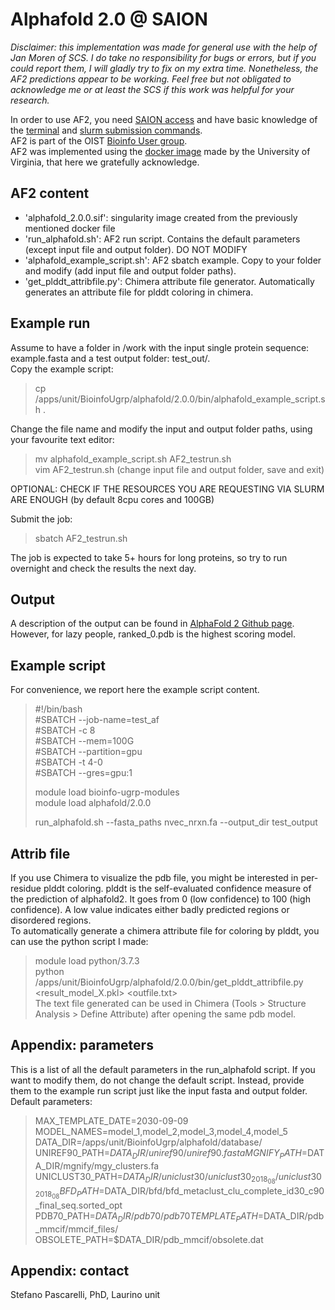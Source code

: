 # Alphafold 2.0 @ SAION

*Disclaimer: this implementation was made for general use with the help of Jan Moren of SCS. I do take no responsibility for bugs or errors, but if you could report them, I will gladly try to fix on my extra time. Nonetheless, the AF2 predictions appear to be working. Feel free but not obligated to acknowledge me or at least the SCS if this work was helpful for your research.*

In order to use AF2, you need [SAION access](https://oist.service-now.com/sp?id=sc_category&sys_id=9c71871fdbcdeb806885f00ebf961928) and have basic knowledge of the [terminal](https://groups.oist.jp/scs/basic-linux-commands) and [slurm submission commands](https://groups.oist.jp/scs/use-slurm).  
AF2 is part of the OIST [Bioinfo User group](https://github.com/oist/BioinfoUgrp).  
AF2 was implemented using the [docker image](https://hub.docker.com/r/uvarc/alphafold) made by the University of Virginia, that here we gratefully acknowledge.
## AF2 content
* 'alphafold_2.0.0.sif': singularity image created from the previously mentioned docker file
* 'run_alphafold.sh': AF2 run script. Contains the default parameters (except input file and output folder). DO NOT MODIFY
* 'alphafold_example_script.sh': AF2 sbatch example. Copy to your folder and modify (add input file and output folder paths).
* 'get_plddt_attribfile.py': Chimera attribute file generator. Automatically generates an attribute file for plddt coloring in chimera.


## Example run
Assume to have a folder in /work with the input single protein sequence: example.fasta and a test output folder: test_out/.  
Copy the example script:
> cp /apps/unit/BioinfoUgrp/alphafold/2.0.0/bin/alphafold_example_script.sh .  

Change the file name and modify the input and output folder paths, using your favourite text editor:  

> mv alphafold_example_script.sh AF2_testrun.sh  
> vim AF2_testrun.sh 
> (change input file and output folder, save and exit)  

OPTIONAL: CHECK IF THE RESOURCES YOU ARE REQUESTING VIA SLURM ARE ENOUGH (by default 8cpu cores and 100GB)    
   
Submit the job: 

> sbatch AF2_testrun.sh 

The job is expected to take 5+ hours for long proteins, so try to run overnight and check the results the next day.

## Output
A description of the output can be found in [AlphaFold 2 Github page](https://github.com/deepmind/alphafold/blob/main/README.md#alphafold-output).  
However, for lazy people, ranked_0.pdb is the highest scoring model.

## Example script
For convenience, we report here the example script content. 

> #!/bin/bash  
> #SBATCH --job-name=test_af  
> #SBATCH -c 8  
> #SBATCH --mem=100G  
> #SBATCH --partition=gpu  
> #SBATCH -t 4-0  
> #SBATCH --gres=gpu:1  
>   
> module load bioinfo-ugrp-modules  
> module load alphafold/2.0.0 
>   
> run_alphafold.sh --fasta_paths nvec_nrxn.fa --output_dir test_output  

## Attrib file
If you use Chimera to visualize the pdb file, you might be interested in per-residue plddt coloring. plddt is the self-evaluated confidence measure of the prediction of alphafold2. It goes from 0 (low confidence) to 100 (high confidence). A low value indicates either badly predicted regions or disordered regions.   
To automatically generate a chimera attribute file for coloring by plddt, you can use the python script I made:
> module load python/3.7.3   
> python /apps/unit/BioinfoUgrp/alphafold/2.0.0/bin/get_plddt_attribfile.py <result_model_X.pkl> <outfile.txt>   
The text file generated can be used in Chimera (Tools > Structure Analysis > Define Attribute) after opening the same pdb model.   

## Appendix: parameters
This is a list of all the default parameters in the run_alphafold script. If you want to modify them, do not change the default script. Instead, provide them to the example run script just like the input fasta and output folder.
Default parameters:
> MAX_TEMPLATE_DATE=2030-09-09   
> MODEL_NAMES=model_1,model_2,model_3,model_4,model_5   
> DATA_DIR=/apps/unit/BioinfoUgrp/alphafold/database/   
> UNIREF90_PATH=$DATA_DIR/uniref90/uniref90.fasta   
> MGNIFY_PATH=$DATA_DIR/mgnify/mgy_clusters.fa   
> UNICLUST30_PATH=$DATA_DIR/uniclust30/uniclust30_2018_08/uniclust30_2018_08   
> BFD_PATH=$DATA_DIR/bfd/bfd_metaclust_clu_complete_id30_c90_final_seq.sorted_opt   
> PDB70_PATH=$DATA_DIR/pdb70/pdb70   
> TEMPLATE_PATH=$DATA_DIR/pdb_mmcif/mmcif_files/   
> OBSOLETE_PATH=$DATA_DIR/pdb_mmcif/obsolete.dat   

## Appendix: contact
Stefano Pascarelli, PhD, Laurino unit
